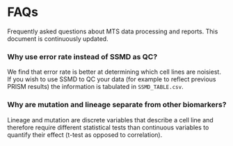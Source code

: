 # FAQs
Frequently asked questions about MTS data processing and reports. This document is continuously updated.

### Why use error rate instead of SSMD as QC?
We find that error rate is better at determining which cell lines are noisiest. If you wish to use SSMD to QC your data (for example to reflect previous PRISM results) the information is tabulated in `SSMD_TABLE.csv`.

### Why are mutation and lineage separate from other biomarkers?
Lineage and mutation are discrete variables that describe a cell line and therefore require different statistical tests than continuous variables to quantify their effect (t-test as opposed to correlation).
